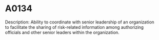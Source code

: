 # A0134
Description: Ability to coordinate with senior leadership of an organization to facilitate the sharing of risk-related information among authorizing officials and other senior leaders within the organization.
